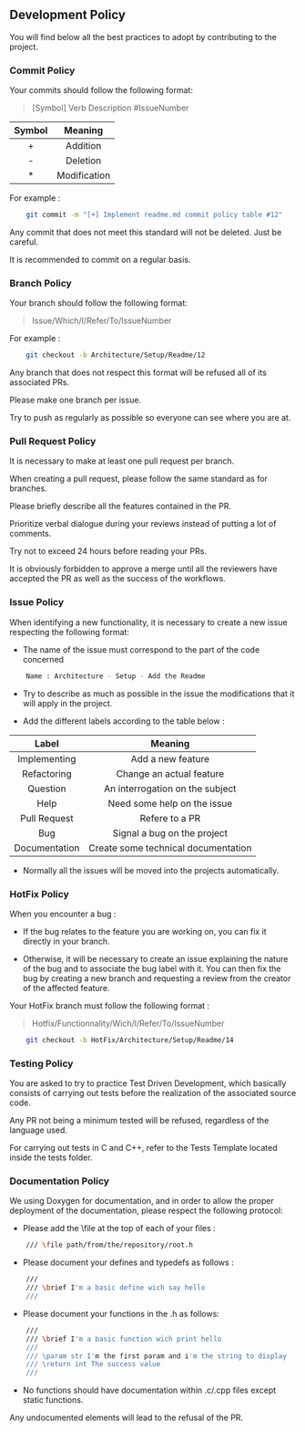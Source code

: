 ## Development Policy

You will find below all the best practices to adopt by contributing to the project.

### Commit Policy

Your commits should follow the following format:

> \[Symbol\] Verb Description #IssueNumber

| Symbol | Meaning  |
| :-----: | :-: |
| + | Addition |
| - | Deletion |
| * | Modification |

For example :

```bash
    git commit -m "[+] Implement readme.md commit policy table #12"
```

Any commit that does not meet this standard will not be deleted. Just be careful.

It is recommended to commit on a regular basis.

### Branch Policy

Your branch should follow the following format:

> Issue/Which/I/Refer/To/IssueNumber

For example :

```bash
    git checkout -b Architecture/Setup/Readme/12
```

Any branch that does not respect this format will be refused all of its associated PRs.

Please make one branch per issue.

Try to push as regularly as possible so everyone can see where you are at.

### Pull Request Policy

It is necessary to make at least one pull request per branch.

When creating a pull request, please follow the same standard as for branches.

Please briefly describe all the features contained in the PR.

Prioritize verbal dialogue during your reviews instead of putting a lot of comments.

Try not to exceed 24 hours before reading your PRs.

It is obviously forbidden to approve a merge until all the reviewers have accepted the PR as well as the success of the workflows.

### Issue Policy

When identifying a new functionality, it is necessary to create a new issue respecting the following format:

* The name of the issue must correspond to the part of the code concerned

```bash
    Name : Architecture - Setup - Add the Readme
```

* Try to describe as much as possible in the issue the modifications that it will apply in the project.

* Add the different labels according to the table below :

| Label | Meaning |
| :-----: | :-: |
| Implementing | Add a new feature |
| Refactoring | Change an actual feature |
| Question | An interrogation on the subject |
| Help | Need some help on the issue |
| Pull Request | Refere to a PR |
| Bug | Signal a bug on the project |
| Documentation | Create some technical documentation |

* Normally all the issues will be moved into the projects automatically.

### HotFix Policy

When you encounter a bug :

* If the bug relates to the feature you are working on, you can fix it directly in your branch.

* Otherwise, it will be necessary to create an issue explaining the nature of the bug and to associate the bug label with it. You can then fix the bug by creating a new branch and requesting a review from the creator of the affected feature.

Your HotFix branch must follow the following format :

> Hotfix/Functionnality/Wich/I/Refer/To/IssueNumber

```bash
    git checkout -b HotFix/Architecture/Setup/Readme/14
```

### Testing Policy

You are asked to try to practice Test Driven Development, which basically consists of carrying out tests before the realization of the associated source code.

Any PR not being a minimum tested will be refused, regardless of the language used.

For carrying out tests in C and C++, refer to the Tests Template located inside the tests folder.

### Documentation Policy

We using Doxygen for documentation, and in order to allow the proper deployment of the documentation, please respect the following protocol:

* Please add the \file at the top of each of your files :

```bash
    /// \file path/from/the/repository/root.h
```

* Please document your defines and typedefs as follows :

```bash
    ///
    /// \brief I'm a basic define wich say hello 
    ///
```

* Please document your functions in the .h as follows:

```bash
    ///
    /// \brief I'm a basic function wich print hello
    ///
    /// \param str I'm the first param and i'm the string to display
    /// \return int The success value
    ///
```

* No functions should have documentation within .c/.cpp files except static functions.

Any undocumented elements will lead to the refusal of the PR.